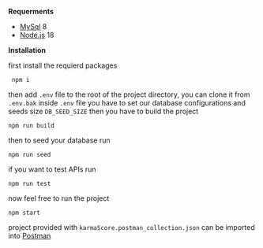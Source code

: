 **Requerments** 

 - [MySql](https://www.mysql.com/) 8 
 - [Node.js](https://nodejs.org/en/) 18

**Installation**

first install the requierd packages
   

     npm i
 then add `.env` file to the root of the project directory,
 you can clone it from `.env.bak`
 inside `.env` file you have to set our database configurations and seeds size `DB_SEED_SIZE`
 then you have to build the project 

    npm run build

then to seed your database run 

    npm run seed

if you want to test APIs run 

    npm run test

now feel free to run the project

    npm start	
project provided with `karmaScore.postman_collection.json` can be imported into [Postman](https://www.postman.com/)